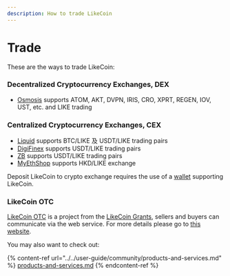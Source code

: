 ```yaml
---
description: How to trade LikeCoin
---
```


# Trade

These are the ways to trade LikeCoin:

### Decentralized Cryptocurrency Exchanges, DEX

* [Osmosis](https://app.osmosis.zone) supports ATOM, AKT, DVPN, IRIS, CRO, XPRT, REGEN, IOV, UST, etc. and LIKE trading

### Centralized Cryptocurrency Exchanges, CEX

* [Liquid](https://www.liquid.com) supports BTC/LIKE 及 USDT/LIKE trading pairs
* [DigiFinex](https://www.digifinex.com) supports USDT/LIKE trading pairs
* [ZB](https://www.zb.com/en/) supports USDT/LIKE trading pairs
* [MyEthShop](https://www.myethshop.com) supports HKD/LIKE exchange

Deposit LikeCoin to crypto exchange requires the use of a [wallet](../wallet/) supporting LikeCoin.

### LikeCoin OTC

[LikeCoin OTC](./#crypto-exchanges) is a project from the [LikeCoin Grants](../governance/likecoin-grants.md), sellers and buyers can communicate via the web service. For more details please go to [this website](https://matters.news/\~lotc).

You may also want to check out:

{% content-ref url="../../user-guide/community/products-and-services.md" %}
[products-and-services.md](../../user-guide/community/products-and-services.md)
{% endcontent-ref %}

